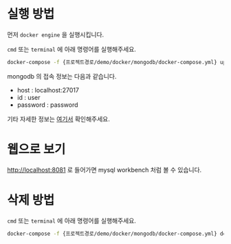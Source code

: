 # 실행 방법

먼저 `docker engine` 을 실행시킵니다.

`cmd` 또는 `terminal` 에 아래 명령어를 실행해주세요.

```sh
docker-compose -f {프로젝트경로/demo/docker/mongodb/docker-compose.yml} up -d
```

mongodb 의 접속 정보는 다음과 같습니다.

-   host : localhost:27017
-   id : user
-   password : password

기타 자세한 정보는 [여기서](https://hub.docker.com/_/mongo) 확인해주세요.

# 웹으로 보기

[http://localhost:8081](http://localhost:8081) 로 들어가면 mysql workbench 처럼 볼 수 있습니다.

# 삭제 방법

`cmd` 또는 `terminal` 에 아래 명령어를 실행해주세요.

```sh
docker-compose -f {프로젝트경로/demo/docker/mongodb/docker-compose.yml} down

```
